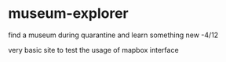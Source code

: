 # museum-explorer
find a museum during quarantine and learn something new -4/12

very basic site to test the usage of mapbox interface

